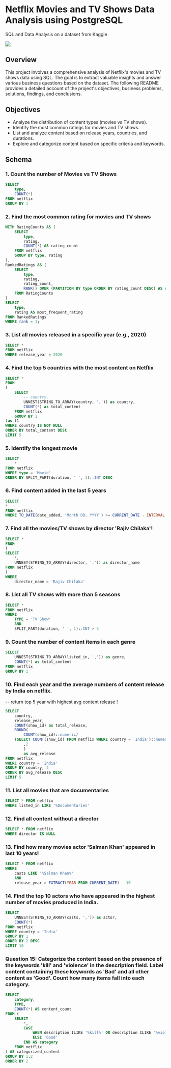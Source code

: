 # Netflix Movies and TV Shows Data Analysis using PostgreSQL
SQL and Data Analysis on a dataset from Kaggle

![](https://github.com/najirh/netflix_sql_project/blob/main/logo.png)

## Overview
This project involves a comprehensive analysis of Netflix's movies and TV shows data using SQL. The goal is to extract valuable insights and answer various business questions based on the dataset. The following README provides a detailed account of the project's objectives, business problems, solutions, findings, and conclusions.

## Objectives

- Analyze the distribution of content types (movies vs TV shows).
- Identify the most common ratings for movies and TV shows.
- List and analyze content based on release years, countries, and durations.
- Explore and categorize content based on specific criteria and keywords.

## Schema
### 1. Count the number of Movies vs TV Shows
```sql
SELECT 
	type,
	COUNT(*)
FROM netflix
GROUP BY 1
```

### 2. Find the most common rating for movies and TV shows
```sql
WITH RatingCounts AS (
    SELECT 
        type,
        rating,
        COUNT(*) AS rating_count
    FROM netflix
    GROUP BY type, rating
),
RankedRatings AS (
    SELECT 
        type,
        rating,
        rating_count,
        RANK() OVER (PARTITION BY type ORDER BY rating_count DESC) AS rank
    FROM RatingCounts
)
SELECT 
    type,
    rating AS most_frequent_rating
FROM RankedRatings
WHERE rank = 1;
```

### 3. List all movies released in a specific year (e.g., 2020)
```sql
SELECT * 
FROM netflix
WHERE release_year = 2020
```

### 4. Find the top 5 countries with the most content on Netflix
``` sql
SELECT * 
FROM
(
	SELECT 
		-- country,
		UNNEST(STRING_TO_ARRAY(country, ',')) as country,
		COUNT(*) as total_content
	FROM netflix
	GROUP BY 1
)as t1
WHERE country IS NOT NULL
ORDER BY total_content DESC
LIMIT 5
```

### 5. Identify the longest movie
```sql
SELECT 
	*
FROM netflix
WHERE type = 'Movie'
ORDER BY SPLIT_PART(duration, ' ', 1)::INT DESC
```

### 6. Find content added in the last 5 years
```sql
SELECT
*
FROM netflix
WHERE TO_DATE(date_added, 'Month DD, YYYY') >= CURRENT_DATE - INTERVAL '5 years'
```

### 7. Find all the movies/TV shows by director 'Rajiv Chilaka'!
```sql
SELECT *
FROM
(
SELECT 
	*,
	UNNEST(STRING_TO_ARRAY(director, ',')) as director_name
FROM netflix
)
WHERE 
	director_name = 'Rajiv Chilaka'
```


### 8. List all TV shows with more than 5 seasons
```sql
SELECT *
FROM netflix
WHERE 
	TYPE = 'TV Show'
	AND
	SPLIT_PART(duration, ' ', 1)::INT > 5
```

### 9. Count the number of content items in each genre
```sql
SELECT 
	UNNEST(STRING_TO_ARRAY(listed_in, ',')) as genre,
	COUNT(*) as total_content
FROM netflix
GROUP BY 1
```

### 10. Find each year and the average numbers of content release by India on netflix. 
-- return top 5 year with highest avg content release !
```sql
SELECT 
	country,
	release_year,
	COUNT(show_id) as total_release,
	ROUND(
		COUNT(show_id)::numeric/
	(SELECT COUNT(show_id) FROM netflix WHERE country = 'India')::numeric * 100 
		,2
		)
		as avg_release
FROM netflix
WHERE country = 'India' 
GROUP BY country, 2
ORDER BY avg_release DESC 
LIMIT 5
```

### 11. List all movies that are documentaries
```sql
SELECT * FROM netflix
WHERE listed_in LIKE '%Documentaries'
```


### 12. Find all content without a director
```sql
SELECT * FROM netflix
WHERE director IS NULL
```

### 13. Find how many movies actor 'Salman Khan' appeared in last 10 years!
```sql
SELECT * FROM netflix
WHERE 
	casts LIKE '%Salman Khan%'
	AND 
	release_year > EXTRACT(YEAR FROM CURRENT_DATE) - 10
```

### 14. Find the top 10 actors who have appeared in the highest number of movies produced in India.
```sql
SELECT 
	UNNEST(STRING_TO_ARRAY(casts, ',')) as actor,
	COUNT(*)
FROM netflix
WHERE country = 'India'
GROUP BY 1
ORDER BY 2 DESC
LIMIT 10
```

### Question 15: Categorize the content based on the presence of the keywords 'kill' and 'violence' in the description field. Label content containing these keywords as 'Bad' and all other content as 'Good'. Count how many items fall into each category.
```sql
SELECT 
    category,
	TYPE,
    COUNT(*) AS content_count
FROM (
    SELECT 
		*,
        CASE 
            WHEN description ILIKE '%kill%' OR description ILIKE '%violence%' THEN 'Bad'
            ELSE 'Good'
        END AS category
    FROM netflix
) AS categorized_content
GROUP BY 1,2
ORDER BY 2
```

